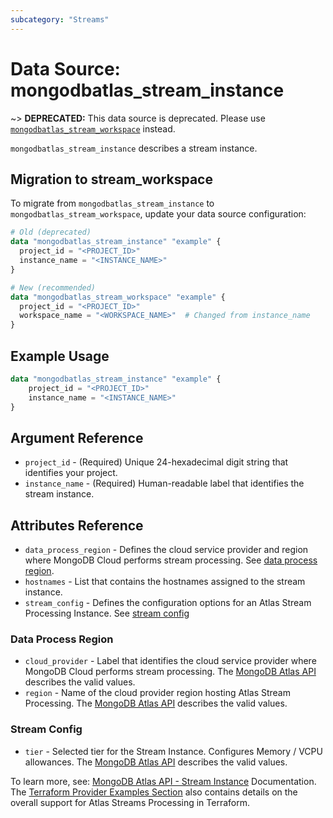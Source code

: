 ```yaml
---
subcategory: "Streams"
---
```


# Data Source: mongodbatlas_stream_instance

~> **DEPRECATED:** This data source is deprecated. Please use [`mongodbatlas_stream_workspace`](stream_workspace.md) instead.

`mongodbatlas_stream_instance` describes a stream instance.

## Migration to stream_workspace

To migrate from `mongodbatlas_stream_instance` to `mongodbatlas_stream_workspace`, update your data source configuration:

```terraform
# Old (deprecated)
data "mongodbatlas_stream_instance" "example" {
  project_id = "<PROJECT_ID>"
  instance_name = "<INSTANCE_NAME>"
}

# New (recommended)
data "mongodbatlas_stream_workspace" "example" {
  project_id = "<PROJECT_ID>"
  workspace_name = "<WORKSPACE_NAME>"  # Changed from instance_name
}
```

## Example Usage

```terraform
data "mongodbatlas_stream_instance" "example" {
    project_id = "<PROJECT_ID>"
    instance_name = "<INSTANCE_NAME>"
}
```

## Argument Reference

* `project_id` - (Required) Unique 24-hexadecimal digit string that identifies your project.
* `instance_name` - (Required) Human-readable label that identifies the stream instance.

## Attributes Reference

* `data_process_region` - Defines the cloud service provider and region where MongoDB Cloud performs stream processing. See [data process region](#data-process-region).
* `hostnames` - List that contains the hostnames assigned to the stream instance.
* `stream_config` - Defines the configuration options for an Atlas Stream Processing Instance. See [stream config](#stream-config)


### Data Process Region

* `cloud_provider` - Label that identifies the cloud service provider where MongoDB Cloud performs stream processing. The [MongoDB Atlas API](https://www.mongodb.com/docs/atlas/reference/api-resources-spec/#tag/Streams/operation/createStreamInstance) describes the valid values.
* `region` - Name of the cloud provider region hosting Atlas Stream Processing. The [MongoDB Atlas API](https://www.mongodb.com/docs/atlas/reference/api-resources-spec/#tag/Streams/operation/createStreamInstance) describes the valid values.

### Stream Config

* `tier` - Selected tier for the Stream Instance. Configures Memory / VCPU allowances. The [MongoDB Atlas API](https://www.mongodb.com/docs/atlas/reference/api-resources-spec/#tag/Streams/operation/createStreamInstance) describes the valid values.

To learn more, see: [MongoDB Atlas API - Stream Instance](https://www.mongodb.com/docs/atlas/reference/api-resources-spec/#tag/Streams/operation/createStreamInstance) Documentation.
The [Terraform Provider Examples Section](https://github.com/mongodb/terraform-provider-mongodbatlas/blob/master/examples/mongodbatlas_stream_instance/atlas-streams-user-journey.md) also contains details on the overall support for Atlas Streams Processing in Terraform.

